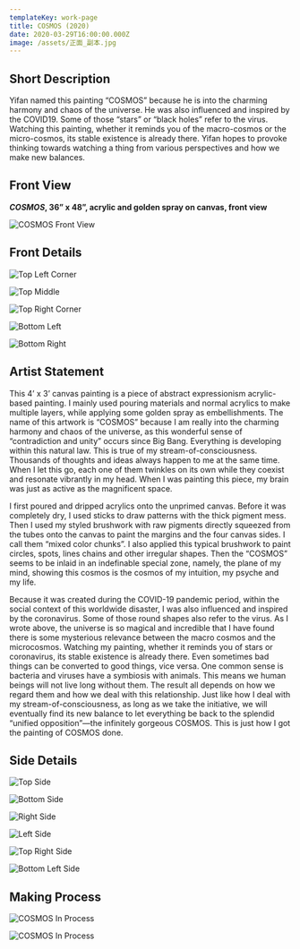 ```yaml
---
templateKey: work-page
title: COSMOS (2020)
date: 2020-03-29T16:00:00.000Z
image: /assets/正面_副本.jpg
---
```

## Short Description

Yifan named this painting “COSMOS” because he is into the charming harmony and chaos of the universe. He was also influenced and inspired by the COVID19. Some of those “stars” or “black holes” refer to the virus. Watching this painting, whether it reminds you of the macro-cosmos or the micro-cosmos, its stable existence is already there. Yifan hopes to provoke thinking towards watching a thing from various perspectives and how we make new balances.

<div class="lines-1"></div>

## Front View

<div class="lines-1"></div>

<!--StartFragment-->

***COSMOS*, 36” x 48”, acrylic and golden spray on canvas, front view**

<!--EndFragment-->

![COSMOS Front View](/assets/正面_副本.jpg "COSMOS Front View")

<div class="lines-1"></div>

## Front Details

<div class="lines-1"></div>

![Top Left Corner](/assets/左上角_副本.jpg "Top Left Corner")

![Top Middle](/assets/中上_副本.jpg "Top Middle")

![Top Right Corner](/assets/右上角_副本.jpg "Top Right Corner")

![Bottom Left ](/assets/左下角_副本.jpg "Bottom Left ")

![Bottom Right](/assets/右下角_副本.jpg "Bottom Right")

<div class="lines-1"></div>

## Artist Statement

<div class="lines-1"></div>

<!--StartFragment-->

This 4’ x 3’ canvas painting is a piece of abstract expressionism acrylic-based painting. I mainly used pouring materials and normal acrylics to make multiple layers, while applying some golden spray as embellishments. The name of this artwork is “COSMOS” because I am really into the charming harmony and chaos of the universe, as this wonderful sense of “contradiction and unity” occurs since Big Bang. Everything is developing within this natural law. This is true of my stream-of-consciousness. Thousands of thoughts and ideas always happen to me at the same time. When I let this go, each one of them twinkles on its own while they coexist and resonate vibrantly in my head. When I was painting this piece, my brain was just as active as the magnificent space.

I first poured and dripped acrylics onto the unprimed canvas. Before it was completely dry, I used sticks to draw patterns with the thick pigment mess. Then I used my styled brushwork with raw pigments directly squeezed from the tubes onto the canvas to paint the margins and the four canvas sides. I call them “mixed color chunks”. I also applied this typical brushwork to paint circles, spots, lines chains and other irregular shapes. Then the “COSMOS” seems to be inlaid in an indefinable special zone, namely, the plane of my mind, showing this cosmos is the cosmos of my intuition, my psyche and my life.

Because it was created during the COVID-19 pandemic period, within the social context of this worldwide disaster, I was also influenced and inspired by the coronavirus. Some of those round shapes also refer to the virus. As I wrote above, the universe is so magical and incredible that I have found there is some mysterious relevance between the macro cosmos and the microcosmos. Watching my painting, whether it reminds you of stars or coronavirus, its stable existence is already there. Even sometimes bad things can be converted to good things, vice versa. One common sense is bacteria and viruses have a symbiosis with animals. This means we human beings will not live long without them. The result all depends on how we regard them and how we deal with this relationship. Just like how I deal with my stream-of-consciousness, as long as we take the initiative, we will eventually find its new balance to let everything be back to the splendid “unified opposition”—the infinitely gorgeous COSMOS. This is just how I got the painting of COSMOS done.

<!--EndFragment-->

<div class="lines-1"></div>

## Side Details

<div class="lines-1"></div>

![Top Side](/assets/上侧面用这个.jpg "Top Side")

![Bottom Side](/assets/下面1_副本.jpg "Bottom Side")

![Right Side](/assets/右侧面_副本.jpg "Right Side")

![Left Side](/assets/左侧面_副本.jpg "Left Side")

![Top Right Side](/assets/右上角.jpg "Top Right Side")

![Bottom Left Side](/assets/左下角.jpg "Bottom Left Side")

## Making Process

<div class="lines-1"></div>

![COSMOS In Process](/assets/微信图片_20200723164416.jpg "COSMOS In Process")

![COSMOS In Process](/assets/微信图片_20200723164419.jpg "COSMOS In Process")